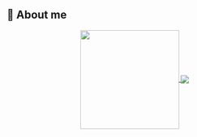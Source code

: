 ## 👋 About me

<!--
**yoo-jaein/yoo-jaein** is a ✨ _special_ ✨ repository because its `README.md` (this file) appears on your GitHub profile.-->

<p align="center">
  <a href="https://github.com/yoo-jaein">
    <img align="center" height="195px" src="https://github-readme-stats.vercel.app/api/top-langs/?username=yoo-jaein&text_color=FFFFFF&bg_color=000000&title_color=94b4a4&langs_count=15&layout=compact&hide_border=true" />
    
  <a href="https://github.com/yoo-jaein">
    <img align="center" src="https://github-readme-stats.vercel.app/api?username=yoo-jaein&show_icons=true&hide_border=true&title_color=94b4a4&amp&icon_color=FFFFFF&amp&text_color=FFFFFF&amp&bg_color=000000&count_private=true&include_all_commits=true"/>
    </a>
  </a>
</p>
</details>
  

